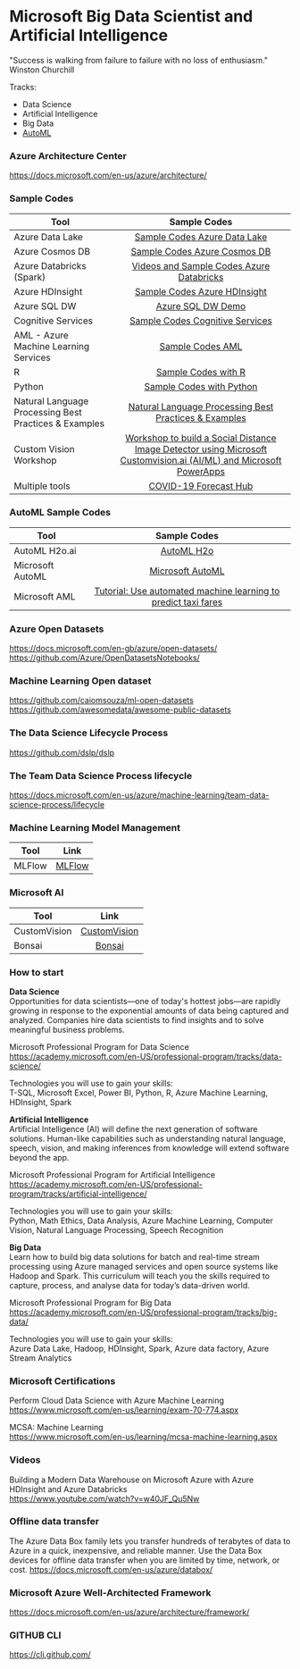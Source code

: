 # Microsoft Big Data Scientist and Artificial Intelligence

"Success is walking from failure to failure with no loss of enthusiasm." Winston Churchill

Tracks:
* Data Science
* Artificial Intelligence
* Big Data
* [AutoML](https://www.linkedin.com/pulse/microsofts-automated-machine-learning-caio-moreno/)

### Azure Architecture Center 
https://docs.microsoft.com/en-us/azure/architecture/


### Sample Codes 
| Tool | Sample Codes |
| ------------- |:-------------:|
| Azure Data Lake | [Sample Codes Azure Data Lake](https://github.com/caiomsouza/microsoft-azure-big-data-on-the-cloud) | 
| Azure Cosmos DB | [Sample Codes Azure Cosmos DB](https://github.com/caiomsouza/microsoft-cosmos-db-playground) | 
| Azure Databricks (Spark) | [Videos and Sample Codes Azure Databricks](https://github.com/caiomsouza/microsoft-azure-databricks-playground) | 
| Azure HDInsight | [Sample Codes Azure HDInsight](https://github.com/caiomsouza/microsoft-azure-insight-playground) | 
| Azure SQL DW | [Azure SQL DW Demo](https://medium.com/@caiomsouza/azure-sql-data-warehouse-a38bc74a1dc0) | 
| Cognitive Services | [Sample Codes Cognitive Services](https://github.com/caiomsouza/Microsoft-Cognitive-Services) | 
| AML - Azure Machine Learning Services | [Sample Codes AML](https://github.com/caiomsouza/microsoft-aml-azure-machine-learning)| 
| R | [Sample Codes with R](https://github.com/caiomsouza/microsoft-big-data-scientist-and-ai/tree/master/samples) | 
| Python | [Sample Codes with Python](https://github.com/caiomsouza/microsoft-big-data-scientist-and-ai/tree/master/samples/python) | 
| Natural Language Processing Best Practices & Examples | [Natural Language Processing Best Practices & Examples](https://github.com/microsoft/nlp-recipes) | 
| Custom Vision Workshop | [Workshop to build a Social Distance Image Detector using Microsoft Customvision.ai (AI/ML) and Microsoft PowerApps](https://github.com/caiomsouza/MicrosoftCustomVisionAIWorkshop) | 
| Multiple tools | [COVID-19 Forecast Hub](https://github.com/reichlab/covid19-forecast-hub) | 


### AutoML Sample Codes 
| Tool | Sample Codes |
| ------------- |:-------------:|
| AutoML H2o.ai | [AutoML H2o](https://github.com/caiomsouza/microsoft-big-data-scientist-and-ai/tree/master/samples/azure-notebooks/r/auto-ml-h2o) | 
| Microsoft AutoML | [Microsoft AutoML](https://notebooks.azure.com/caiomsouza/libraries/Azure-MachineLearningNotebooks/tree/automl) |
| Microsoft AML | [Tutorial: Use automated machine learning to predict taxi fares](https://docs.microsoft.com/en-gb/azure/machine-learning/tutorial-auto-train-models?toc=/azure/open-datasets/toc.json&bc=/azure/open-datasets/breadcrumb/toc.json) |


### Azure Open Datasets
https://docs.microsoft.com/en-gb/azure/open-datasets/<BR>
https://github.com/Azure/OpenDatasetsNotebooks/<BR>

### Machine Learning Open dataset
https://github.com/caiomsouza/ml-open-datasets <BR>
https://github.com/awesomedata/awesome-public-datasets <BR>

### The Data Science Lifecycle Process
https://github.com/dslp/dslp<BR>

### The Team Data Science Process lifecycle
https://docs.microsoft.com/en-us/azure/machine-learning/team-data-science-process/lifecycle <BR>


### Machine Learning Model Management 
| Tool | Link |
| ------------- |:-------------:|
| MLFlow | [MLFlow](https://www.youtube.com/watch?v=CJMtcb_Zqy4)

### Microsoft AI 
| Tool | Link |
| ------------- |:-------------:|
| CustomVision | [CustomVision](https://www.customvision.ai/)
| Bonsai | [Bonsai](https://docs.microsoft.com/en-gb/bonsai/)


### How to start 

<b>Data Science</b><BR>
Opportunities for data scientists—one of today's hottest jobs—are rapidly growing in response to the exponential amounts of data being captured and analyzed. Companies hire data scientists to find insights and to solve meaningful business problems.<BR>  

Microsoft Professional Program for Data Science <BR>
https://academy.microsoft.com/en-US/professional-program/tracks/data-science/ <BR>

Technologies you will use to gain your skills: <BR>
T-SQL, Microsoft Excel, Power BI, Python, R, Azure Machine Learning, HDInsight, Spark <BR>

<b>Artificial Intelligence</b> <BR>
Artificial Intelligence (AI) will define the next generation of software solutions. Human-like capabilities such as understanding natural language, speech, vision, and making inferences from knowledge will extend software beyond the app. <BR>

Microsoft Professional Program for Artificial Intelligence <BR>
https://academy.microsoft.com/en-US/professional-program/tracks/artificial-intelligence/ <BR>

Technologies you will use to gain your skills: <BR>
Python, Math Ethics, Data Analysis, Azure Machine Learning, Computer Vision, Natural Language Processing, Speech Recognition <BR>

<b> Big Data </b> <BR>
Learn how to build big data solutions for batch and real-time stream processing using Azure managed services and open source systems like Hadoop and Spark. This curriculum will teach you the skills required to capture, process, and analyse data for today’s data-driven world. <BR>

Microsoft Professional Program for Big Data<BR>
https://academy.microsoft.com/en-US/professional-program/tracks/big-data/ <BR>
 
Technologies you will use to gain your skills: <BR> 
Azure Data Lake, Hadoop, HDInsight, Spark, Azure data factory, Azure Stream Analytics <BR>
 
### Microsoft Certifications 

Perform Cloud Data Science with Azure Machine Learning <BR>
https://www.microsoft.com/en-us/learning/exam-70-774.aspx <BR>

MCSA: Machine Learning <BR>
https://www.microsoft.com/en-us/learning/mcsa-machine-learning.aspx <BR>

### Videos

Building a Modern Data Warehouse on Microsoft Azure with Azure HDInsight and Azure Databricks <BR>
https://www.youtube.com/watch?v=w40JF_Qu5Nw <BR>

### Offline data transfer
The Azure Data Box family lets you transfer hundreds of terabytes of data to Azure in a quick, inexpensive, and reliable manner. Use the Data Box devices for offline data transfer when you are limited by time, network, or cost.
https://docs.microsoft.com/en-us/azure/databox/


### Microsoft Azure Well-Architected Framework
https://docs.microsoft.com/en-us/azure/architecture/framework/

### GITHUB CLI
https://cli.github.com/